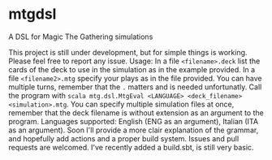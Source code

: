 # mtgdsl
A DSL for Magic The Gathering simulations

This project is still under development, but for simple things is working. Please feel free to report any issue. 
Usage:
In a file `<filename>.deck` list the cards of the deck to use in the simulation as in the example provided.
In a file `<filename2>.mtg` specify your plays as in the file provided. You can have multiple turns, remember that the `.` matters and is needed unfortunatly.
Call the program with `scala mtg.dsl.MtgEval <LANGUAGE> <deck_filename> <simulation>.mtg`. You can specify multiple simulation files at once, remember that the deck filename is without extension as an argument to the program.
Languages supported: English (ENG as an argument), Italian (ITA as an argument).
Soon I'll provide a more clair explanation of the grammar, and hopefully add actions and a proper build system.
Issues and pull requests are welcomed.
I've recently added a build.sbt, is still very basic.
